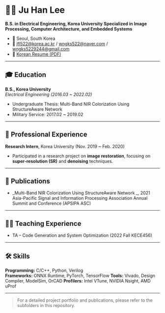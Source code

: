 # 🧑‍💻 Ju Han Lee

**B.S. in Electrical Engineering, Korea University** 
**Specialized in Image Processing, Computer Architecture, and Embedded Systems**

- 📍 Seoul, South Korea  
- 📧 jfl522@korea.ac.kr / wngks522@naver.com / wngks5229244@gmail.com  
- 📄 [Korean Resume (PDF)](./resume_ko.pdf)

---

## 🎓 Education

**B.S., Korea University**  
_Electrical Engineering (2016.03 ~ 2022.02)_  
- Undergraduate Thesis: Multi-Band NIR Colorization Using StructureAware Network
- Military Service: 2017.02 ~ 2019.02

---

## 💼 Professional Experience

**Research Intern**, Korea University (Nov. 2019 ~ Feb. 2020)  
- Participated in a research project on **image restoration**, focusing on **super-resolution (SR)** and **denoising** techniques.

---

## 🧾 Publications

- _Multi-Band NIR Colorization Using StructureAware Network _, 2021 Asia-Pacific Signal and Information Processing Association Annual Summit and Conference (APSIPA ASC)

---

## 👨‍🏫 Teaching Experience

- TA – 	Code Generation and System Optimization (2022 Fall KECE456)

---

## 🛠 Skills

**Programming:** C/C++, Python, Verilog  
**Frameworks:** ONNX Runtime, PyTorch, TensorFlow
**Tools:** Vivado, Design Compiler, ModelSim, OrCAD 
**Profilers:** Intel VTune, NVIDIA Nsight, AMD uProf  

---

> For a detailed project portfolio and publications, please refer to the subfolders in this repository.

